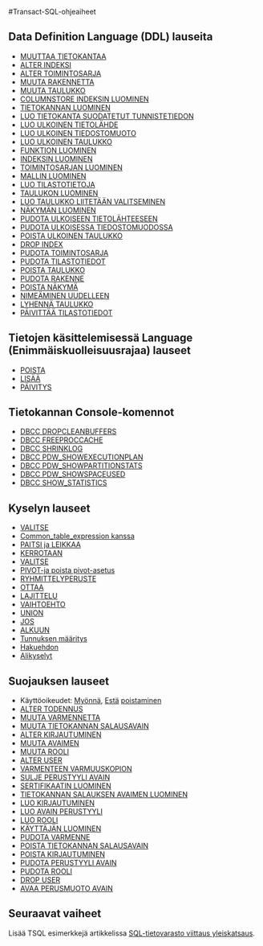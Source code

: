 <properties
   pageTitle="SQL Data Warehouse Transact-SQL-viittaus | Microsoft Azure"
   description="Viittaus sisällön SQL-tietovarasto käyttämä Transact-SQL-ohjeita on linkkejä."
   services="sql-data-warehouse"
   documentationCenter="NA"
   authors="barbkess"
   manager="barbkess"
   editor=""/>

<tags
   ms.service="sql-data-warehouse"
   ms.devlang="NA"
   ms.topic="article"
   ms.tgt_pltfrm="NA"
   ms.workload="data-services"
   ms.date="08/22/2016"
   ms.author="barbkess;sonyama"/>

#<a name="transact-sql-topics"></a>Transact-SQL-ohjeaiheet

## <a name="data-definition-language-ddl-statements"></a>Data Definition Language (DDL) lauseita

- [MUUTTAA TIETOKANTAA](https://msdn.microsoft.com/library/mt204042.aspx)
- [ALTER INDEKSI](https://msdn.microsoft.com/library/ms188388.aspx)
- [ALTER TOIMINTOSARJA](https://msdn.microsoft.com/library/ms189762.aspx)
- [MUUTA RAKENNETTA](https://msdn.microsoft.com/library/ms173423.aspx)
- [MUUTA TAULUKKO](https://msdn.microsoft.com/library/ms190273.aspx)
- [COLUMNSTORE INDEKSIN LUOMINEN](https://msdn.microsoft.com/library/gg492153.aspx)
- [TIETOKANNAN LUOMINEN](https://msdn.microsoft.com/library/mt204021.aspx)
- [LUO TIETOKANTA SUODATETUT TUNNISTETIEDON](https://msdn.microsoft.com/library/mt270260.aspx)
- [LUO ULKOINEN TIETOLÄHDE](https://msdn.microsoft.com/library/dn935022.aspx)
- [LUO ULKOINEN TIEDOSTOMUOTO](https://msdn.microsoft.com/library/dn935026.aspx)
- [LUO ULKOINEN TAULUKKO](https://msdn.microsoft.com/library/dn935021.aspx)
- [FUNKTION LUOMINEN](https://msdn.microsoft.com/library/mt203952.aspx)
- [INDEKSIN LUOMINEN](https://msdn.microsoft.com/library/ms188783.aspx)
- [TOIMINTOSARJAN LUOMINEN](https://msdn.microsoft.com/library/ms187926.aspx)
- [MALLIN LUOMINEN](https://msdn.microsoft.com/library/ms189462.aspx)
- [LUO TILASTOTIETOJA](https://msdn.microsoft.com/library/ms188038.aspx)
- [TAULUKON LUOMINEN](https://msdn.microsoft.com/library/mt203953.aspx)
- [LUO TAULUKKO LIITETÄÄN VALITSEMINEN](https://msdn.microsoft.com/library/mt204041.aspx)
- [NÄKYMÄN LUOMINEN](https://msdn.microsoft.com/library/ms187956.aspx)
- [PUDOTA ULKOISEEN TIETOLÄHTEESEEN](https://msdn.microsoft.com/library/mt146367.aspx)
- [PUDOTA ULKOISESSA TIEDOSTOMUODOSSA](https://msdn.microsoft.com/library/mt146379.aspx)
- [POISTA ULKOINEN TAULUKKO](https://msdn.microsoft.com/library/mt130698.aspx)
- [DROP INDEX](https://msdn.microsoft.com/library/ms176118.aspx)
- [PUDOTA TOIMINTOSARJA](https://msdn.microsoft.com/library/ms174969.aspx)
- [PUDOTA TILASTOTIEDOT](https://msdn.microsoft.com/library/ms175075.aspx)
- [POISTA TAULUKKO](https://msdn.microsoft.com/library/ms173790.aspx)
- [PUDOTA RAKENNE](https://msdn.microsoft.com/library/ms186751.aspx)
- [POISTA NÄKYMÄ](https://msdn.microsoft.com/library/ms173492.aspx)
- [NIMEÄMINEN UUDELLEEN](https://msdn.microsoft.com/library/mt631611.aspx)
- [LYHENNÄ TAULUKKO](https://msdn.microsoft.com/library/ms177570.aspx)
- [PÄIVITTÄÄ TILASTOTIEDOT](https://msdn.microsoft.com/library/ms187348.aspx)

## <a name="data-manipulation-language-dml-statements"></a>Tietojen käsittelemisessä Language (Enimmäiskuolleisuusrajaa) lauseet

- [POISTA](https://msdn.microsoft.com/library/ms189835.aspx)
- [LISÄÄ](https://msdn.microsoft.com/library/ms174335.aspx)
- [PÄIVITYS](https://msdn.microsoft.com/library/ms177523.aspx)

## <a name="database-console-commands"></a>Tietokannan Console-komennot

- [DBCC DROPCLEANBUFFERS](https://msdn.microsoft.com/library/ms187762.aspx)
- [DBCC FREEPROCCACHE](https://msdn.microsoft.com/library/mt204018.aspx)
- [DBCC SHRINKLOG](https://msdn.microsoft.com/library/mt204020.aspx)
- [DBCC PDW_SHOWEXECUTIONPLAN](https://msdn.microsoft.com/library/mt204017.aspx)
- [DBCC PDW_SHOWPARTITIONSTATS](https://msdn.microsoft.com/library/mt204013.aspx)
- [DBCC PDW_SHOWSPACEUSED](https://msdn.microsoft.com/library/mt204028.aspx)
- [DBCC SHOW_STATISTICS](https://msdn.microsoft.com/library/mt204043.aspx)

## <a name="query-statements"></a>Kyselyn lauseet

- [VALITSE](https://msdn.microsoft.com/library/ms189499.aspx)
- [Common_table_expression kanssa](https://msdn.microsoft.com/library/ms175972.aspx)
- [PAITSI ja LEIKKAA](https://msdn.microsoft.com/library/ms188055.aspx)
- [KERROTAAN](https://msdn.microsoft.com/library/mt631615.aspx)
- [VALITSE](https://msdn.microsoft.com/library/ms177634.aspx)
- [PIVOT-ja poista pivot-asetus](https://msdn.microsoft.com/library/ms177410.aspx)
- [RYHMITTELYPERUSTE](https://msdn.microsoft.com/library/ms177673.aspx)
- [OTTAA](https://msdn.microsoft.com/library/ms180199.aspx)
- [LAJITTELU](https://msdn.microsoft.com/library/ms188385.aspx)
- [VAIHTOEHTO](https://msdn.microsoft.com/library/ms190322.aspx)
- [UNION](https://msdn.microsoft.com/library/ms180026.aspx)
- [JOS](https://msdn.microsoft.com/library/ms188047.aspx)
- [ALKUUN](https://msdn.microsoft.com/library/ms189463.aspx)
- [Tunnuksen määritys](https://msdn.microsoft.com/library/mt631614.aspx)
- [Hakuehdon](https://msdn.microsoft.com/library/ms173545.aspx)
- [Alikyselyt](https://msdn.microsoft.com/library/mt631613.aspx)

## <a name="security-statements"></a>Suojauksen lauseet

- Käyttöoikeudet: [Myönnä](https://msdn.microsoft.com/library/ms187965.aspx), [Estä](https://msdn.microsoft.com/library/ms188338.aspx) [poistaminen](https://msdn.microsoft.com/library/ms187728.aspx)
- [ALTER TODENNUS](https://msdn.microsoft.com/library/ms187359.aspx)
- [MUUTA VARMENNETTA](https://msdn.microsoft.com/library/ms189511.aspx)
- [MUUTA TIETOKANNAN SALAUSAVAIN](https://msdn.microsoft.com/library/bb630389.aspx)
- [ALTER KIRJAUTUMINEN](https://msdn.microsoft.com/library/ms189828.aspx)
- [MUUTA AVAIMEN](https://msdn.microsoft.com/library/ms186937.aspx)
- [MUUTA ROOLI](https://msdn.microsoft.com/library/ms189775.aspx)
- [ALTER USER](https://msdn.microsoft.com/library/ms176060.aspx)
- [VARMENTEEN VARMUUSKOPION](https://msdn.microsoft.com/library/ms178578.aspx)
- [SULJE PERUSTYYLI AVAIN](https://msdn.microsoft.com/library/ms188387.aspx)
- [SERTIFIKAATIN LUOMINEN](https://msdn.microsoft.com/library/ms187798.aspx)
- [TIETOKANNAN SALAUKSEN AVAIMEN LUOMINEN](https://msdn.microsoft.com/library/bb677241.aspx)
- [LUO KIRJAUTUMINEN](https://msdn.microsoft.com/library/ms189751.aspx)
- [LUO AVAIN PERUSTYYLI](https://msdn.microsoft.com/library/ms174382.aspx)
- [LUO ROOLI](https://msdn.microsoft.com/library/ms187936.aspx)
- [KÄYTTÄJÄN LUOMINEN](https://msdn.microsoft.com/library/ms173463.aspx)
- [PUDOTA VARMENNE](https://msdn.microsoft.com/library/ms179906.aspx)
- [POISTA TIETOKANNAN SALAUSAVAIN](https://msdn.microsoft.com/library/bb630256.aspx)
- [POISTA KIRJAUTUMINEN](https://msdn.microsoft.com/library/ms188012.aspx)
- [PUDOTA PERUSTYYLI AVAIN](https://msdn.microsoft.com/library/ms180071.aspx)
- [PUDOTA ROOLI](https://msdn.microsoft.com/library/ms174988.aspx)
- [DROP USER](https://msdn.microsoft.com/library/ms189438.aspx)
- [AVAA PERUSMUOTO AVAIN](https://msdn.microsoft.com/library/ms174433.aspx)


## <a name="next-steps"></a>Seuraavat vaiheet
Lisää TSQL esimerkkejä artikkelissa [SQL-tietovarasto viittaus yleiskatsaus][].

<!--Image references-->

<!--Article references-->
[SQL-tietovarasto viittaus yleiskatsaus]: sql-data-warehouse-overview-reference.md

<!--MSDN references-->


<!--Other Web references-->
